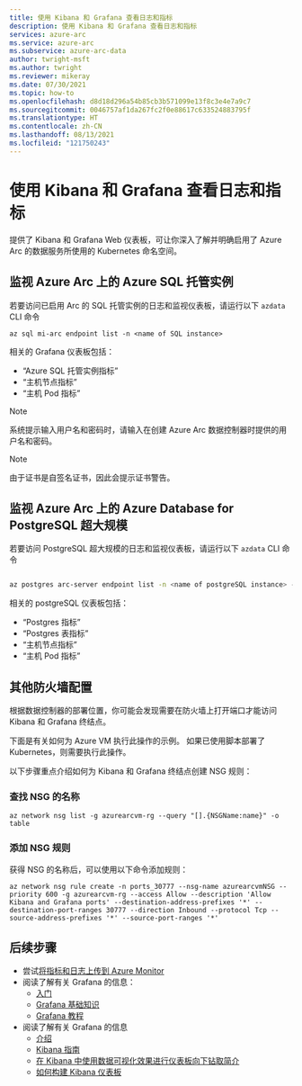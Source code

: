 ```yaml
---
title: 使用 Kibana 和 Grafana 查看日志和指标
description: 使用 Kibana 和 Grafana 查看日志和指标
services: azure-arc
ms.service: azure-arc
ms.subservice: azure-arc-data
author: twright-msft
ms.author: twright
ms.reviewer: mikeray
ms.date: 07/30/2021
ms.topic: how-to
ms.openlocfilehash: d8d18d296a54b85cb3b571099e13f8c3e4e7a9c7
ms.sourcegitcommit: 0046757af1da267fc2f0e88617c633524883795f
ms.translationtype: HT
ms.contentlocale: zh-CN
ms.lasthandoff: 08/13/2021
ms.locfileid: "121750243"
---
```

# <a name="view-logs-and-metrics-using-kibana-and-grafana"></a>使用 Kibana 和 Grafana 查看日志和指标

提供了 Kibana 和 Grafana Web 仪表板，可让你深入了解并明确启用了 Azure Arc 的数据服务所使用的 Kubernetes 命名空间。



## <a name="monitor-azure-sql-managed-instances-on-azure-arc"></a>监视 Azure Arc 上的 Azure SQL 托管实例

若要访问已启用 Arc 的 SQL 托管实例的日志和监视仪表板，请运行以下 `azdata` CLI 命令

```azurecl
az sql mi-arc endpoint list -n <name of SQL instance>

```
相关的 Grafana 仪表板包括：

* “Azure SQL 托管实例指标”
* “主机节点指标”
* “主机 Pod 指标”


> [!NOTE]
>  系统提示输入用户名和密码时，请输入在创建 Azure Arc 数据控制器时提供的用户名和密码。

> [!NOTE]
>  由于证书是自签名证书，因此会提示证书警告。


## <a name="monitor-azure-database-for-postgresql-hyperscale-on-azure-arc"></a>监视 Azure Arc 上的 Azure Database for PostgreSQL 超大规模

若要访问 PostgreSQL 超大规模的日志和监视仪表板，请运行以下 `azdata` CLI 命令

```bash

az postgres arc-server endpoint list -n <name of postgreSQL instance> --k8s-namespace <namespace> --use-k8s

```

相关的 postgreSQL 仪表板包括：

* “Postgres 指标”
* “Postgres 表指标”
* “主机节点指标”
* “主机 Pod 指标”


## <a name="additional-firewall-configuration"></a>其他防火墙配置

根据数据控制器的部署位置，你可能会发现需要在防火墙上打开端口才能访问 Kibana 和 Grafana 终结点。

下面是有关如何为 Azure VM 执行此操作的示例。 如果已使用脚本部署了 Kubernetes，则需要执行此操作。

以下步骤重点介绍如何为 Kibana 和 Grafana 终结点创建 NSG 规则：

### <a name="find-the-name-of-the-nsg"></a>查找 NSG 的名称

```azurecli
az network nsg list -g azurearcvm-rg --query "[].{NSGName:name}" -o table
```

### <a name="add-the-nsg-rule"></a>添加 NSG 规则

获得 NSG 的名称后，可以使用以下命令添加规则：

```azurecli
az network nsg rule create -n ports_30777 --nsg-name azurearcvmNSG --priority 600 -g azurearcvm-rg --access Allow --description 'Allow Kibana and Grafana ports' --destination-address-prefixes '*' --destination-port-ranges 30777 --direction Inbound --protocol Tcp --source-address-prefixes '*' --source-port-ranges '*'
```


## <a name="next-steps"></a>后续步骤
- 尝试[将指标和日志上传到 Azure Monitor](upload-metrics-and-logs-to-azure-monitor.md)
- 阅读了解有关 Grafana 的信息：
   - [入门](https://grafana.com/docs/grafana/latest/getting-started/getting-started)
   - [Grafana 基础知识](https://grafana.com/tutorials/grafana-fundamentals/#1)
   - [Grafana 教程](https://grafana.com/tutorials/grafana-fundamentals/#1)
- 阅读了解有关 Grafana 的信息
   - [介绍](https://www.elastic.co/webinars/getting-started-kibana?baymax=default&elektra=docs&storm=top-video)
   - [Kibana 指南](https://www.elastic.co/guide/en/kibana/current/index.html)
   - [在 Kibana 中使用数据可视化效果进行仪表板向下钻取简介](https://www.elastic.co/webinars/dashboard-drilldowns-with-data-visualizations-in-kibana/)
   - [如何构建 Kibana 仪表板](https://www.elastic.co/webinars/how-to-build-kibana-dashboards/)

